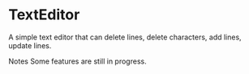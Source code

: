 # TextEditor
A simple text editor that can delete lines, delete characters, add lines, update lines.


Notes
  Some features are still in progress.
